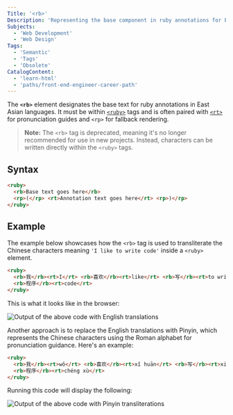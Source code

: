 ```yaml
---
Title: '<rb>'
Description: 'Representing the base component in ruby annotations for East Asian text, its use has declined and is now deprecated.'
Subjects:
  - 'Web Development'
  - 'Web Design'
Tags:
  - 'Semantic'
  - 'Tags'
  - 'Obsolete'
CatalogContent:
  - 'learn-html'
  - 'paths/front-end-engineer-career-path'
---
```


The **`<rb>`** element designates the base text for ruby annotations in East Asian languages. It must be within [`<ruby>`](https://www.codecademy.com/resources/docs/html/semantic-html/ruby) tags and is often paired with [`<rt>`](https://www.codecademy.com/resources/docs/html/semantic-html/rt) for pronunciation guides and `<rp>` for fallback rendering.

> **Note:** The `<rb>` tag is deprecated, meaning it's no longer recommended for use in new projects. Instead, characters can be written directly within the `<ruby>` tags.

## Syntax

```html
<ruby>
  <rb>Base text goes here</rb>
  <rp>(</rp> <rt>Annotation text goes here</rt> <rp>)</rp>
</ruby>
```

## Example

The example below showcases how the `<rb>` tag is used to transliterate the Chinese characters meaning `'I like to write code'` inside a `<ruby>` element.

```html
<ruby>
  <rb>我</rb><rt>I</rt> <rb>喜欢</rb><rt>like</rt> <rb>写</rb><rt>to write</rt>
  <rb>程序</rb><rt>code</rt>
</ruby>
```

This is what it looks like in the browser:

![Output of the above code with English translations](https://raw.githubusercontent.com/Codecademy/docs/main/media/semantic-html-rb-example-1.png)

Another approach is to replace the English translations with Pinyin, which represents the Chinese characters using the Roman alphabet for pronunciation guidance. Here's an example:

```html
<ruby>
  <rb>我</rb><rt>wǒ</rt> <rb>喜欢</rb><rt>xǐ huān</rt> <rb>写</rb><rt>xiě</rt>
  <rb>程序</rb><rt>chéng xù</rt>
</ruby>
```

Running this code will display the following:

![Output of the above code with Pinyin transliterations](https://raw.githubusercontent.com/Codecademy/docs/main/media/semantic-html-rb-example-2.png)
